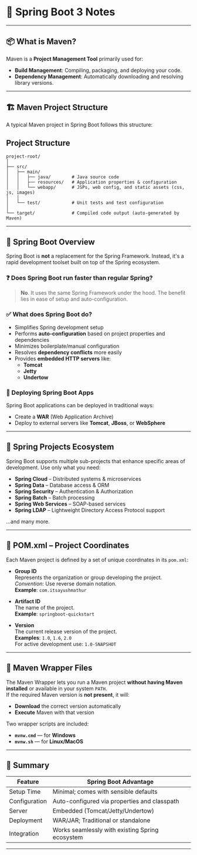 # 🌱 Spring Boot 3 Notes

---

## 📦 What is Maven?

Maven is a **Project Management Tool** primarily used for:

- **Build Management**: Compiling, packaging, and deploying your code.
- **Dependency Management**: Automatically downloading and resolving library versions.

---

## 🏗 Maven Project Structure

A typical Maven project in Spring Boot follows this structure:

## Project Structure
```
project-root/
│
├── src/
│   ├── main/
│   │   ├── java/        # Java source code
│   │   ├── resources/   # Application properties & configuration
│   │   └── webapp/      # JSPs, web config, and static assets (css, js, images)
│   │
│   └── test/            # Unit tests and test configuration
│
└── target/              # Compiled code output (auto-generated by Maven)
```
---

## 🌼 Spring Boot Overview

Spring Boot is **not** a replacement for the Spring Framework. Instead, it's a rapid development toolset built on top of the Spring ecosystem.

### ❓ Does Spring Boot run faster than regular Spring?

> **No**. It uses the same Spring Framework under the hood. The benefit lies in ease of setup and auto-configuration.

### ✅ What does Spring Boot do?

- Simplifies Spring development setup
- Performs **auto-configuration** based on project properties and dependencies
- Minimizes boilerplate/manual configuration
- Resolves **dependency conflicts** more easily
- Provides **embedded HTTP servers** like:
    - **Tomcat**
    - **Jetty**
    - **Undertow**

### 🚀 Deploying Spring Boot Apps

Spring Boot applications can be deployed in traditional ways:

- Create a **WAR** (Web Application Archive)
- Deploy to external servers like **Tomcat**, **JBoss**, or **WebSphere**

---

## 🌱 Spring Projects Ecosystem

Spring Boot supports multiple sub-projects that enhance specific areas of development. Use only what you need:

- **Spring Cloud** – Distributed systems & microservices
- **Spring Data** – Database access & ORM
- **Spring Security** – Authentication & Authorization
- **Spring Batch** – Batch processing
- **Spring Web Services** – SOAP-based services
- **Spring LDAP** – Lightweight Directory Access Protocol support

...and many more.

---

## 🧩 POM.xml – Project Coordinates

Each Maven project is defined by a set of unique coordinates in its `pom.xml`:

- **Group ID**  
  Represents the organization or group developing the project.  
  _Convention_: Use reverse domain notation.  
  **Example**: `com.itsayushmathur`

- **Artifact ID**  
  The name of the project.  
  **Example**: `springboot-quickstart`

- **Version**  
  The current release version of the project.  
  **Examples**: `1.0`, `1.6`, `2.0`  
  For active development use: `1.0-SNAPSHOT`

---
## 🧰 Maven Wrapper Files

The Maven Wrapper lets you run a Maven project **without having Maven installed** or available in your system `PATH`.  
If the required Maven version is **not present**, it will:

- **Download** the correct version automatically
- **Execute** Maven with that version

Two wrapper scripts are included:

- **`mvnw.cmd`** — for **Windows**
- **`mvnw.sh`** — for **Linux/MacOS**

---
## 📌 Summary

| Feature       | Spring Boot Advantage                             |
|---------------|---------------------------------------------------|
| Setup Time    | Minimal; comes with sensible defaults             |
| Configuration | Auto-configured via properties and classpath      |
| Server        | Embedded (Tomcat/Jetty/Undertow)                  |
| Deployment    | WAR/JAR; Traditional or standalone                |
| Integration   | Works seamlessly with existing Spring ecosystem   |

---

